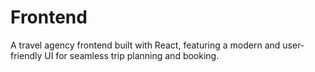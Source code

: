 # Frontend
A travel agency frontend built with React, featuring a modern and user-friendly UI for seamless trip planning and booking.
